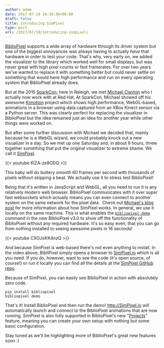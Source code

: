 ```yaml
---
author: adam
date: 2017-07-19 14:38:36+00:00
draft: false
title: Introducing SimPixel
type: post
url: /2017/07/19/introducing-simpixel/
---
```


[BiblioPixel](/BiblioPixel) supports a wide array of hardware through its driver system but one of the biggest annoyances was always having to actually _have_ that hardware in order to test your code. That's why, very early on, we added the visualizer to the library which worked well for small displays, but was never great with high pixel counts or fast framerates. For over two years we've wanted to replace it with something better but could never settle on something that would have high performance and run on every operating system that BiblioPixel already does.

But at the 2015 [SparkCon](http://sparkcon.com), here in Raleigh, we met [Michael Clayton](https://palebluepixel.org/) who I actually now work with at Red Hat. At SparkCon, Michael showed off his awesome [Kimotion](https://palebluepixel.org/projects/kimotion/) project which shows high performance, WebGL-based, animations in a browser using data captured from an XBox Kinect sensor via a Python server. This was clearly perfect for replacing the visualizer in BiblioPixel but the idea remained just an idea for another year while other things were worked on.

But after some further discussion with Michael we decided that, mainly because he is a WebGL wizard, we could probably knock out a new visualizer in a day. So we met up one Saturday and, in about 9 hours, threw together something that put the original visualizer to extreme shame. We call it [SimPixel](https://github.com/ManiacalLabs/SimPixel).

{{< youtube KIZA-ze8ODQ >}}

This baby will do buttery smooth 60 frames per second with thousands of pixels without skipping a beat. We actually use it to stress test BiblioPixel!

Being that it's written in JavaScript and WebGL, all you need to run it is any relatively modern web browser. BiblioPixel communicates with it over super fast websockets which actually means you can even connect to another system on the same network for the pixel data.  Check out [Michael's blog post](https://palebluepixel.org/2017/03/10/meet-simpixel/) for more information about how SimPixel works. In general, we use it locally on the same machine. This is what enables the [`bibliopixel demo`](https://github.com/ManiacalLabs/BiblioPixel/wiki/Demo-Command) command in the new BiblioPixel v3.0 to show off the functionality of BiblioPixel without any required hardware. It's so easy even, that you can go from nothing installed to seeing awesome pixels in 16 seconds!

{{< youtube CXOJoKK4nzQ >}}

And because SimPixel is web-based there's not even anything to install. In the video above, BibliPixel simply opens a browser to [SimPixel.io](http://simpixel.io) which is all you need. If you do, however, want to see the code (it's open source, of course!) or run it locally you can find all the details at the [SimPixel GitHub repo](https://github.com/ManiacalLabs/SimPixel).

Because of SimPixel, you can easily see BiblioPixel in action with absolutely zero code.

```
pip install bibliopixel
bibliopixel demo
```

That's it! Install BiblioPixel and then run the demo! http://SimPixel.io will automatically launch and connect to the BiblioPixel animations that are now running. SimPixel is also fully supported in BiblioPixel's new "[Projects](https://github.com/ManiacalLabs/BiblioPixel/wiki/Projects)" feature, meaning you can create your own setup with nothing but some basic configuration.

Stay tuned as we'll be highlighting more of BiblioPixel's great new features soon :)
